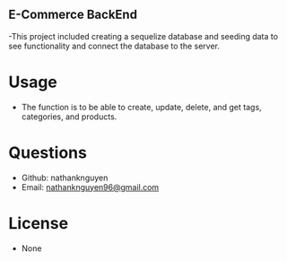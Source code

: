 ## E-Commerce BackEnd
  -This project included creating a sequelize database and seeding data to see functionality and connect the database to the server.
  # Usage
  - The function is to be able to create, update, delete, and get tags, categories, and products.
  # Questions
  - Github: nathanknguyen
  - Email: nathanknguyen96@gmail.com
  # License
  - None